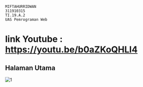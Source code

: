 ~~~
MIFTAHURRIDWAN 
311910315
TI.19.A.2
UAS Pemrograman Web
~~~
# link Youtube : https://youtu.be/b0aZKoQHLl4
## Halaman Utama
![1](https://user-images.githubusercontent.com/56526583/126547267-0cbc1178-e5ff-413e-b2bb-7df5a2020741.png)
